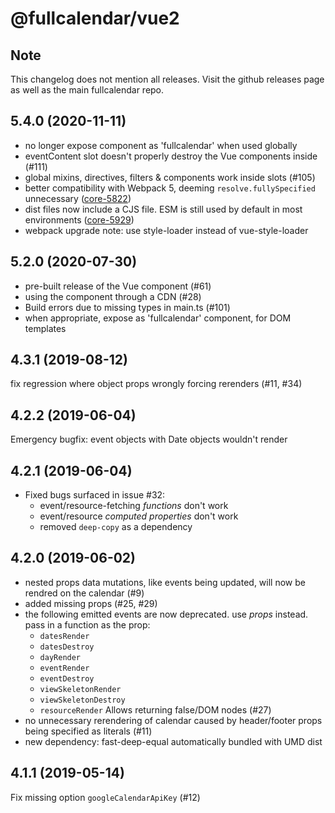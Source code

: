 # @fullcalendar/vue2

## Note

This changelog does not mention all releases.
Visit the github releases page as well as the main fullcalendar repo.

## 5.4.0 (2020-11-11)

- no longer expose component as 'fullcalendar' when used globally
- eventContent slot doesn't properly destroy the Vue components inside (#111)
- global mixins, directives, filters & components work inside slots (#105)
- better compatibility with Webpack 5, deeming `resolve.fullySpecified` unnecessary ([core-5822])
- dist files now include a CJS file. ESM is still used by default in most environments ([core-5929])
- webpack upgrade note: use style-loader instead of vue-style-loader

[core-5822]: https://github.com/fullcalendar/fullcalendar/issues/5822
[core-5929]: https://github.com/fullcalendar/fullcalendar/issues/5929

## 5.2.0 (2020-07-30)

- pre-built release of the Vue component (#61)
- using the component through a CDN (#28)
- Build errors due to missing types in main.ts (#101)
- when appropriate, expose as 'fullcalendar' component, for DOM templates

## 4.3.1 (2019-08-12)

fix regression where object props wrongly forcing rerenders (#11, #34)

## 4.2.2 (2019-06-04)

Emergency bugfix: event objects with Date objects wouldn't render

## 4.2.1 (2019-06-04)

- Fixed bugs surfaced in issue #32:
  - event/resource-fetching *functions* don't work
  - event/resource *computed properties* don't work
  - removed `deep-copy` as a dependency

## 4.2.0 (2019-06-02)

- nested props data mutations, like events being updated,
  will now be rendred on the calendar (#9)
- added missing props (#25, #29)
- the following emitted events are now deprecated.
  use *props* instead. pass in a function as the prop:
  - `datesRender`
  - `datesDestroy`
  - `dayRender`
  - `eventRender`
  - `eventDestroy`
  - `viewSkeletonRender`
  - `viewSkeletonDestroy`
  - `resourceRender`
  Allows returning false/DOM nodes (#27)
- no unnecessary rerendering of calendar caused by header/footer
  props being specified as literals (#11)
- new dependency: fast-deep-equal
  automatically bundled with UMD dist

## 4.1.1 (2019-05-14)

Fix missing option `googleCalendarApiKey` (#12)
